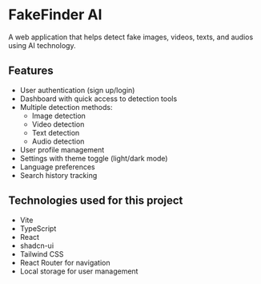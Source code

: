 
# FakeFinder AI

A web application that helps detect fake images, videos, texts, and audios using AI technology.

## Features

- User authentication (sign up/login)
- Dashboard with quick access to detection tools
- Multiple detection methods:
  - Image detection
  - Video detection
  - Text detection
  - Audio detection
- User profile management
- Settings with theme toggle (light/dark mode)
- Language preferences
- Search history tracking

## Technologies used for this project

- Vite
- TypeScript
- React
- shadcn-ui
- Tailwind CSS
- React Router for navigation
- Local storage for user management
